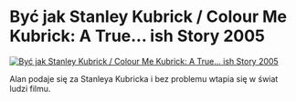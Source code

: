 Być jak Stanley Kubrick / Colour Me Kubrick: A True... ish Story 2005 
=============
[![Być jak Stanley Kubrick / Colour Me Kubrick: A True... ish Story 2005 ](http://vidos.pl/images/player.gif)](http://vidos.pl/byc-jak-stanley-kubrick-colour-me-kubrick-a-true-ish-story-2005)

 Alan podaje się za Stanleya Kubricka i bez problemu wtapia się w świat ludzi filmu.
